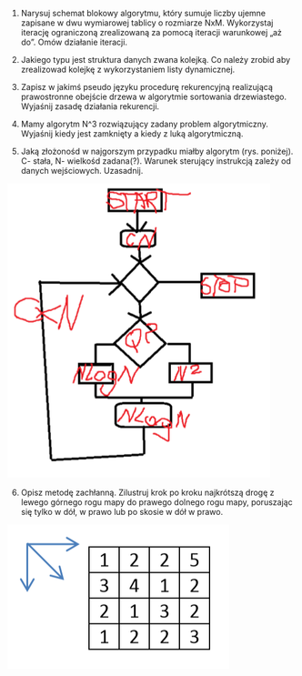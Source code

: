 

1. Narysuj schemat blokowy algorytmu, który sumuje liczby ujemne zapisane w dwu wymiarowej tablicy o rozmiarze NxM. Wykorzystaj iterację ograniczoną zrealizowaną za pomocą iteracji warunkowej „aż do”. Omów działanie iteracji.

2. Jakiego typu jest struktura danych zwana kolejką. Co należy zrobid aby zrealizowad kolejkę z wykorzystaniem listy dynamicznej. 

3. Zapisz w jakimś pseudo języku procedurę rekurencyjną realizującą prawostronne obejście drzewa w algorytmie sortowania drzewiastego. Wyjaśnij zasadę działania rekurencji.  
4. Mamy algorytm N^3 rozwiązujący zadany problem algorytmiczny. Wyjaśnij kiedy jest zamknięty a kiedy z luką algorytmiczną.  

5. Jaką złożonośd w najgorszym przypadku miałby algorytm (rys. poniżej). C- stała, N- wielkośd zadana(?). Warunek sterujący instrukcją zależy od danych wejściowych. Uzasadnij. 

![](./data/flow3.png)

6. Opisz metodę zachłanną. Zilustruj krok po kroku najkrótszą drogę z lewego górnego rogu mapy do prawego dolnego rogu mapy, poruszając się tylko w dół, w prawo lub po skosie w dół w prawo. 

![](./data/matrix.png)